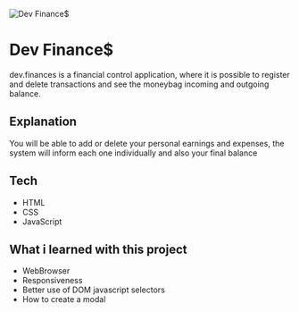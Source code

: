 ![Dev Finance$](https://user-images.githubusercontent.com/23657514/155756022-535c66dc-08ae-4527-94ef-571845ac649a.jpeg)

# Dev Finance$

dev.finances is a financial control application, where it is possible to register and delete transactions and see the moneybag incoming and outgoing balance.

## Explanation
You will be able to add or delete your personal earnings and expenses, the system will inform each one individually and also your final balance

## Tech
- HTML
- CSS
- JavaScript

## What i learned with this project
- WebBrowser
- Responsiveness
- Better use of DOM javascript selectors
- How to create a modal
